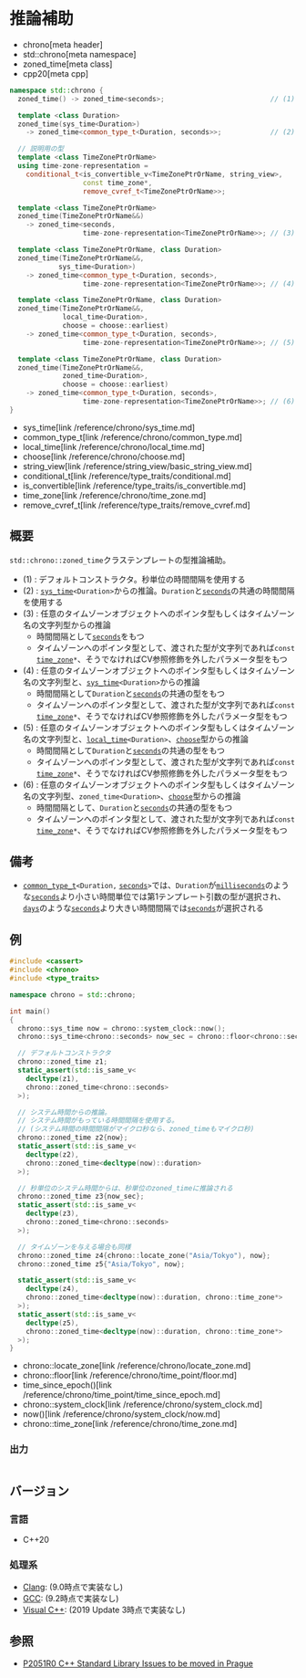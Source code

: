 # 推論補助
* chrono[meta header]
* std::chrono[meta namespace]
* zoned_time[meta class]
* cpp20[meta cpp]

```cpp
namespace std::chrono {
  zoned_time() -> zoned_time<seconds>;                          // (1) C++20

  template <class Duration>
  zoned_time(sys_time<Duration>)
    -> zoned_time<common_type_t<Duration, seconds>>;            // (2) C++20

  // 説明用の型
  template <class TimeZonePtrOrName>
  using time-zone-representation =
    conditional_t<is_convertible_v<TimeZonePtrOrName, string_view>,
                  const time_zone*,
                  remove_cvref_t<TimeZonePtrOrName>>;

  template <class TimeZonePtrOrName>
  zoned_time(TimeZonePtrOrName&&)
    -> zoned_time<seconds,
                  time-zone-representation<TimeZonePtrOrName>>; // (3) C++20

  template <class TimeZonePtrOrName, class Duration>
  zoned_time(TimeZonePtrOrName&&,
            sys_time<Duration>)
    -> zoned_time<common_type_t<Duration, seconds>,
                  time-zone-representation<TimeZonePtrOrName>>; // (4) C++20

  template <class TimeZonePtrOrName, class Duration>
  zoned_time(TimeZonePtrOrName&&,
             local_time<Duration>,
             choose = choose::earliest)
    -> zoned_time<common_type_t<Duration, seconds>,
                  time-zone-representation<TimeZonePtrOrName>>; // (5) C++20

  template <class TimeZonePtrOrName, class Duration>
  zoned_time(TimeZonePtrOrName&&,
             zoned_time<Duration>,
             choose = choose::earliest)
    -> zoned_time<common_type_t<Duration, seconds>,
                  time-zone-representation<TimeZonePtrOrName>>; // (6) C++20
}
```
* sys_time[link /reference/chrono/sys_time.md]
* common_type_t[link /reference/chrono/common_type.md]
* local_time[link /reference/chrono/local_time.md]
* choose[link /reference/chrono/choose.md]
* string_view[link /reference/string_view/basic_string_view.md]
* conditional_t[link /reference/type_traits/conditional.md]
* is_convertible[link /reference/type_traits/is_convertible.md]
* time_zone[link /reference/chrono/time_zone.md]
* remove_cvref_t[link /reference/type_traits/remove_cvref.md]

## 概要
`std::chrono::zoned_time`クラステンプレートの型推論補助。

- (1) : デフォルトコンストラクタ。秒単位の時間間隔を使用する
- (2) : [`sys_time`](/reference/chrono/sys_time.md)`<Duration>`からの推論。`Duration`と[`seconds`](/reference/chrono/duration_aliases.md)の共通の時間間隔を使用する
- (3) : 任意のタイムゾーンオブジェクトへのポインタ型もしくはタイムゾーン名の文字列型からの推論
    - 時間間隔として[`seconds`](/reference/chrono/duration_aliases.md)をもつ
    - タイムゾーンへのポインタ型として、渡された型が文字列であれば`const` [`time_zone`](/reference/chrono/time_zone.md)`*`、そうでなければCV参照修飾を外したパラメータ型をもつ
- (4) : 任意のタイムゾーンオブジェクトへのポインタ型もしくはタイムゾーン名の文字列型と、[`sys_time`](/reference/chrono/sys_time.md)`<Duration>`からの推論
    - 時間間隔として`Duration`と[`seconds`](/reference/chrono/duration_aliases.md)の共通の型をもつ
    - タイムゾーンへのポインタ型として、渡された型が文字列であれば`const` [`time_zone`](/reference/chrono/time_zone.md)`*`、そうでなければCV参照修飾を外したパラメータ型をもつ
- (5) : 任意のタイムゾーンオブジェクトへのポインタ型もしくはタイムゾーン名の文字列型と、[`local_time`](/reference/chrono/local_time.md)`<Duration>`、[`choose`](/reference/chrono/choose.md)型からの推論
    - 時間間隔として`Duration`と[`seconds`](/reference/chrono/duration_aliases.md)の共通の型をもつ
    - タイムゾーンへのポインタ型として、渡された型が文字列であれば`const` [`time_zone`](/reference/chrono/time_zone.md)`*`、そうでなければCV参照修飾を外したパラメータ型をもつ
- (6) : 任意のタイムゾーンオブジェクトへのポインタ型もしくはタイムゾーン名の文字列型、`zoned_time<Duration>`、[`choose`](/reference/chrono/choose.md)型からの推論
    - 時間間隔として、`Duration`と[`seconds`](/reference/chrono/duration_aliases.md)の共通の型をもつ
    - タイムゾーンへのポインタ型として、渡された型が文字列であれば`const` [`time_zone`](/reference/chrono/time_zone.md)`*`、そうでなければCV参照修飾を外したパラメータ型をもつ


## 備考
- [`common_type_t`](/reference/chrono/common_type.md)`<Duration,` [`seconds`](/reference/chrono/duration_aliases.md)`>`では、`Duration`が[`milliseconds`](/reference/chrono/duration_aliases.md)のような[`seconds`](/reference/chrono/duration_aliases.md)より小さい時間単位では第1テンプレート引数の型が選択され、[`days`](/reference/chrono/duration_aliases.md)のような[`seconds`](/reference/chrono/duration_aliases.md)より大きい時間間隔では[`seconds`](/reference/chrono/duration_aliases.md)が選択される

## 例
```cpp example
#include <cassert>
#include <chrono>
#include <type_traits>

namespace chrono = std::chrono;

int main()
{
  chrono::sys_time now = chrono::system_clock::now();
  chrono::sys_time<chrono::seconds> now_sec = chrono::floor<chrono::seconds>(now);

  // デフォルトコンストラクタ
  chrono::zoned_time z1;
  static_assert(std::is_same_v<
    decltype(z1),
    chrono::zoned_time<chrono::seconds>
  >);

  // システム時間からの推論。
  // システム時間がもっている時間間隔を使用する。
  // (システム時間の時間間隔がマイクロ秒なら、zoned_timeもマイクロ秒)
  chrono::zoned_time z2{now};
  static_assert(std::is_same_v<
    decltype(z2),
    chrono::zoned_time<decltype(now)::duration>
  >);

  // 秒単位のシステム時間からは、秒単位のzoned_timeに推論される
  chrono::zoned_time z3{now_sec};
  static_assert(std::is_same_v<
    decltype(z3),
    chrono::zoned_time<chrono::seconds>
  >);

  // タイムゾーンを与える場合も同様
  chrono::zoned_time z4{chrono::locate_zone("Asia/Tokyo"), now};
  chrono::zoned_time z5{"Asia/Tokyo", now};

  static_assert(std::is_same_v<
    decltype(z4),
    chrono::zoned_time<decltype(now)::duration, chrono::time_zone*>
  >);
  static_assert(std::is_same_v<
    decltype(z5),
    chrono::zoned_time<decltype(now)::duration, chrono::time_zone*>
  >);
}
```
* chrono::locate_zone[link /reference/chrono/locate_zone.md]
* chrono::floor[link /reference/chrono/time_point/floor.md]
* time_since_epoch()[link /reference/chrono/time_point/time_since_epoch.md]
* chrono::system_clock[link /reference/chrono/system_clock.md]
* now()[link /reference/chrono/system_clock/now.md]
* chrono::time_zone[link /reference/chrono/time_zone.md]

### 出力
```
```

## バージョン
### 言語
- C++20

### 処理系
- [Clang](/implementation.md#clang): (9.0時点で実装なし)
- [GCC](/implementation.md#gcc): (9.2時点で実装なし)
- [Visual C++](/implementation.md#visual_cpp): (2019 Update 3時点で実装なし)


## 参照
- [P2051R0 C++ Standard Library Issues to be moved in Prague](http://www.open-std.org/jtc1/sc22/wg21/docs/papers/2020/p2051r0.html)
